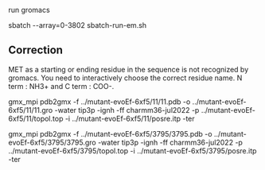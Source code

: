 run gromacs

sbatch --array=0-3802 sbatch-run-em.sh  

## Correction

MET as a starting or ending residue in the sequence is not recognized by gromacs. You need to interactively choose the correct residue name. N term : NH3+ and C term : COO-.

gmx_mpi pdb2gmx -f ../mutant-evoEf-6xf5/11/11.pdb -o ../mutant-evoEf-6xf5/11/11.gro -water tip3p -ignh -ff charmm36-jul2022 -p ../mutant-evoEf-6xf5/11/topol.top -i ../mutant-evoEf-6xf5/11/posre.itp -ter

gmx_mpi pdb2gmx -f ../mutant-evoEf-6xf5/3795/3795.pdb -o ../mutant-evoEf-6xf5/3795/3795.gro -water tip3p -ignh -ff charmm36-jul2022 -p ../mutant-evoEf-6xf5/3795/topol.top -i ../mutant-evoEf-6xf5/3795/posre.itp -ter